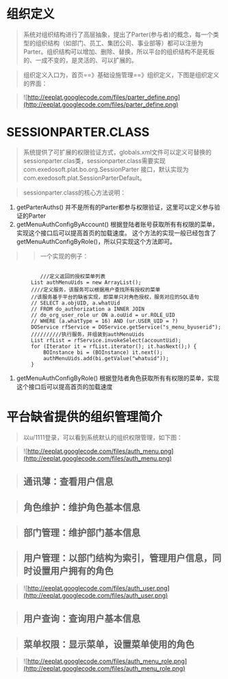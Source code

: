 # 组织定义 #

> 系统对组织结构进行了高层抽象，提出了Parter(参与者)的概念，每一个类型的组织结构（如部门、员工、集团公司、事业部等）都可以注册为Parter。组织结构可以增加、删除、替换，所以平台的组织结构不是死板的、一成不变的，是灵活的、可以扩展的。

> 组织定义入口为，首页==》基础设施管理==》组织定义，下图是组织定义的界面：

> ![http://eeplat.googlecode.com/files/parter_define.png](http://eeplat.googlecode.com/files/parter_define.png)

# SESSIONPARTER.CLASS #

> 系统提供了可扩展的权限验证方式，globals.xml文件可以定义可替换的sessionparter.clas类，sessionparter.class需要实现com.exedosoft.plat.bo.org.SessionParter 接口，默认实现为com.exedosoft.plat.SessionParterDefault。

> sessionparter.class的核心方法说明：

  1. getParterAuths()   并不是所有的Parter都参与权限验证，这里可以定义参与验证的Parter
  1. getMenuAuthConfigByAccount()   根据登陆者账号获取所有有权限的菜单，实现这个接口后可以提高首页的加载速度。  这个方法的实现一般已经包含了getMenuAuthConfigByRole()，所以只实现这个方法即可。
> > 一个实现的例子：
```
 
  	       ///定义返回的授权菜单列表 
		List authMenuUids = new ArrayList();
		////定义服务，该服务可以根据用户查找所有授权的菜单
		//该服务基于平台的缺省实现，即菜单只对角色授权，服务对应的SQL语句
		// SELECT a.objUID, a.whatUid
		// FROM do_authorization a INNER JOIN
		// do_org_user_role ur ON a.ouUid = ur.ROLE_UID
		// WHERE (a.whatType = 16) AND (ur.USER_UID = ?)
		DOService rfService = DOService.getService("s_menu_byuserid");
		//////////执行服务，并组装到authMenuUids
		List rfList = rfService.invokeSelect(accountUid);
		for (Iterator it = rfList.iterator(); it.hasNext();) {
			BOInstance bi = (BOInstance) it.next();
			authMenuUids.add(bi.getValue("whatuid"));
		}

```
  1. getMenuAuthConfigByRole()   根据登陆者角色获取所有有权限的菜单，实现这个接口后可以提高首页的加载速度



# 平台缺省提供的组织管理简介 #

> 以u/1111登录，可以看到系统默认的组织权限管理，如下图：

> ![http://eeplat.googlecode.com/files/auth_menu.png](http://eeplat.googlecode.com/files/auth_menu.png)

> ## 通讯薄：查看用户信息 ##

> ## 角色维护：维护角色基本信息 ##

> ## 部门管理：维护部门基本信息 ##

> ## 用户管理：以部门结构为索引，管理用户信息，同时设置用户拥有的角色 ##

> ![http://eeplat.googlecode.com/files/auth_user.png](http://eeplat.googlecode.com/files/auth_user.png)

> ## 用户查询：查询用户基本信息 ##

> ## 菜单权限：显示菜单，设置菜单使用的角色 ##

> ![http://eeplat.googlecode.com/files/auth_menu_role.png](http://eeplat.googlecode.com/files/auth_menu_role.png)